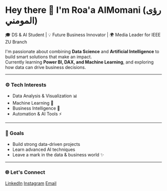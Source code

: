 # Hey there 👋 I'm Roa'a AlMomani (رؤى المومني)

🎓 DS & AI Student | 💡 Future Business Innovator | 🌍 Media Leader for IEEE ZU Branch 

I'm passionate about combining **Data Science** and **Artificial Intelligence** to build smart solutions that make an impact.  
Currently learning **Power BI, DAX, and Machine Learning**, and exploring how data can drive business decisions.  

---

### ⚙️ Tech Interests
- Data Analysis & Visualization 📊  
- Machine Learning 🤖  
- Business Intelligence 🧠  
- Automation & AI Tools ⚡  

---

### 🎯 Goals
- Build strong data-driven projects  
- Learn advanced AI techniques  
- Leave a mark in the data & business world ✨  

---

### 🌐 Let's Connect
[LinkedIn](www.linkedin.com/in/roa’a-al-momani-36865a297)
[Instagram](https://www.instagram.com/r0aa_27_?igsh=bXJ2a2s4bTdmNmx1)
[Email](roaamomani48@gmail.com)

  


